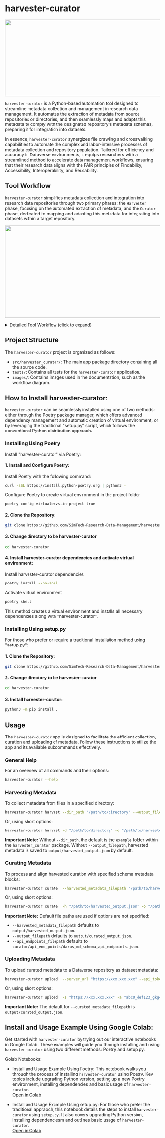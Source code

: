 # harvester-curator

<!--![harvester-curator Basic Idea](images/harvester_curator.png)-->
<p align="left">
<img src="images/harvester_curator.png" width="600" height="250">
</p>

`harvester-curator` is a Python-based automation tool designed to streamline metadata collection and management in research data management. It automates the extraction of metadata from source repositories or directories, and then seamlessly maps and adapts this metadata to comply with the designated repository's metadata schemas, preparing it for integration into datasets.

In essence, `harvester-curator` synergizes file crawling and crosswalking capabilities to automate the complex and labor-intensive processes of metadata collection and repository population. Tailored for efficiency and accuracy in Dataverse environments, it equips researchers with a streamlined method to accelerate data management workflows, ensuring that their research data aligns with the FAIR principles of Findability, Accessibility, Interoperability, and Reusability.

## Tool Workflow 

`harvester-curator` simplifies metadata collection and integration into research data repositories through two primary phases: the `Harvester` phase, focusing on the automated extraction of metadata, and the `Curator` phase, dedicated to mapping and adapting this metadata for integrating into datasets within a target repository.
<!--![harvester-curator Workflow Overview](images/workflow.png)-->
<p align="left">
<img src="images/workflow.png" width="700" height="300">
</p>

<details>

<summary> Detailed Tool Workflow (click to expand) </summary>

<br>

Let's delve deeper into the operational details of `harvester-curator`'s workflow.

`harvester-curator` optimizes metadata collection and integration in two main phases:

<div style="padding-left: 35px;">

***Harvester Phase:** Automates the extraction of metadata from sources specified by the user, including repositories or directories.
<!--![harvester](images/harvester.png)-->

<img src="images/harvester.png" width="400" height="50" alt="harvester phase workflow diagram">

***Curator Phase:** Seamlessly maps and adapts the harvested metadata to ensure its integration into the target repository.
<!--![curator](images/curator.png)-->
<img src="images/curator.png" width="400" height="50" alt="curator phase workflow diagram">

</div>

### Harvester Phase

During the initial `Harvester` phase, a crawler methodically scans files within the source directory and its subdirectories, sorting them by type and extension. This results in files being systematically grouped for further processing. Customized parsers are then utilized to extract metadata from these categorized groups, compiling the data into a well-organized JSON format.

<!--![Crawerler to Parser](images/crawler_parser.png)-->
<img src="images/crawler_parser.png" width="600" height="200" alt="crawler_parser">

We currently support a variety of parsers, including VTK, HDF5, CFF, BibTeX, YAML and JSON: 

**VTK-parser:** Supports file types such as `vtk`, `vti`, `vtr`, `vtp`, `vts`, `vtu`, `pvti`, `pvtr`, `pvtp`, `pvts` and `pvtu`.

**HDF5-parser:** Handles formats including `hdf5`, `h5`, `he5`.

**JSON-parser:** Processes types `json` and `jsonld`.


### Curator Phase

In the subsequent `Curator` phase, `harvester-curator` aligns the harvested metadata with the metadata schemas of the target repository, such as DaRUS. It matches the harvested metadata attributes with those defined in the metadata schemas and integrates the values into the appropriate locations. Additionally, it supports direct upload of curated metadata to the destination repository. 

<!--![curator Algorithm](images/curator_algorithm.png)-->
<img src="images/curator_algorithm.png" width="800" height="400" alt="curator_algorithm">

The `Curator` algorithm employs mappings to reconcile discrepancies between the naming conventions of harvested metadata and the metadata schemas of the target repository. Given that harvested metadata typically features a flat structure -- where attributes, values, and paths are at the same level, unlike the hierarchical organization common in repository schemas—-the algorithm adapts harvested metadata to ensure compatibility:

1. **Mapping and Matching:** It begins by updating attribute values and paths of harvested metadata based on predefined mappings, taking into account the hierarchical structure of repository schemas.
2. **Attribute Matching:** The algorithm searches for matching attributes within the target repository's schema. If no direct match is found, it combines parent and attribute information in search of a suitable match. Attributes that remain unmatched are noted for subsequent matching attempts with an alternative schema. 
3. **Parent Matching:** Upon finding a match, the algorithm designates the corresponding parent from the schema as the "matching parent." If a direct parent match does not exist, or if multiple matches are found, it examines common elements between the schema and harvested metadata to determine the most appropriate matching parent.
4. **Dictionary Preparation:** Attributes that successfully match are compiled into a dictionary that includes the mapped attribute, value, parent, and schema name, ensuring the metadata is compatible with the target repository.
5. **Similarity Matching:** When exact matches are not found across all schemas, the algorithm employs similarity matching with an 85% threshold to accommodate differences in metadata schema integration.

This systematic approach ensures compatibility with the requirements of the target repository and enhances the precision of metadata integration by utilizing direct mapping, exact matching and similarity matching to overcome schema alignment challenges.

</details>

## Project Structure
The `harvester-curator` project is organized as follows:

* `src/harvester_curator/`: The main app package directory containing all the source code.
* `tests/`: Contains all tests for the `harvester-curator` application.
* `images/`: Contains images used in the documentation, such as the workflow diagram.


## How to Install harvester-curator:
`harvester-curator` can be seamlessly installed using one of two methods: either through the Poetry package manager, which offers advanced dependency management and automatic creation of virtual environment, or by leveraging the traditional "setup.py" script, which follows the conventional Python distribution approach. 
### Installing Using Poetry
Install "harvester-curator" via Poetry:
#### 1. Install and Configure Poetry: 
Install Poetry with the following command:
```bash
curl -sSL https://install.python-poetry.org | python3 -
```
Configure Poetry to create virtual environment in the project folder
```bash
poetry config virtualenvs.in-project true 
```
#### 2. Clone the Repository:
```bash
git clone https://github.com/SimTech-Research-Data-Management/harvester-curator.git
```
#### 3. Change directory to be harvester-curator
```bash
cd harvester-curator
```
#### 4. Install harvester-curator dependencies and activate virtual environment:
Install harvester-curator dependencies
```bash
poetry install --no-ansi
```
Activate virtual environment
```bash
poetry shell
```
This method creates a virtual environment and installs all necessary dependencies along with "harvester-curator".

### Installing Using setup.py
For those who prefer or require a traditional installation method using "setup.py":
#### 1. Clone the Repository:
```bash
git clone https://github.com/SimTech-Research-Data-Management/harvester-curator.git
```
#### 2. Change directory to be harvester-curator
```bash
cd harvester-curator
```
#### 3. Install harvester-curator:
```bash
python3 -m pip install .
```
## Usage 
The `harvester-curator` app is designed to facilitate the efficient collection, curation and uploading of metadata. Follow these instructions to utilize the app and its available subcommands effectively.

### General Help
For an overview of all commands and their options:
```bash
harvester-curator --help
```
### Harvesting Metadata
To collect metadata from files in a specified directory:
```bash
harvester-curator harvest --dir_path "/path/to/directory" --output_filepath "/path/to/harvested_output.json"
```
Or, using short options:
```bash
harvester-curator harvest -d "/path/to/directory" -o "/path/to/harvested_output.json"
```
**Important Note:** Without `--dir_path`, the default is the `example` folder within the `harvester_curator` package. Without `--output_filepath`, harvested metadata is saved to `output/harvested_output.json` by default.

### Curating Metadata
To process and align harvested curation with specified schema metadata blocks:
```bash
harvester-curator curate  --harvested_metadata_filepath "/path/to/harvested_output.json" --output_filepath "/path/to/curated_output.json" --api_endpoints_filepath "/path/to/schema_api_endpoints.json"
```
Or, using short options:
```bash
harvester-curator curate  -h "/path/to/harvested_output.json" -o "/path/to/curated_output.json" -a "/path/to/schema_api_endpoints.json"
```
**Important Note:** Default file paths are used if options are not specified:
* `--harvested_metadata_filepath` defaults to `output/harvested_output.json`.
* `--output_filepath` defaults to `output/curated_output.json`.
* `--api_endpoints_filepath` defaults to `curator/api_end_points/darus_md_schema_api_endpoints.json`.

### Uploading Metadata
To upload curated metadata to a Dataverse repository as dataset metadata:
```bash
harvester-curator upload  --server_url "https://xxx.xxx.xxx" --api_token "abc0_def123_gkg456__hijk789" --dataverse_id "mydataverse_alias" --curated_metadata_filepath "/path/to/curated_output.json"
```
Or, using short options:
```bash
harvester-curator upload  -s "https://xxx.xxx.xxx" -a "abc0_def123_gkg456__hijk789" -d "mydataverse_alias" -c "/path/to/curated_output.json"
```
**Important Note:** The default for `--curated_metadata_filepath` is `output/curated_output.json`.

## Install and Usage Example Using Google Colab:
Get started with `harvester-curator` by trying out our interactive notebooks in Google Colab. These examples will guide you through installing 
and using `harvester-curator` using two different methods: Poetry and setup.py. 

Golab Notebooks:
* Install and Usage Example Using Poetry: 
This notebook walks you through the process of installing `harvester-curator` using Poetry. Key topics include upgrading Python version, setting up a new Poetry environment, installing dependencies and basic usage of `harvester-curator`.  
    [Open in Colab](https://colab.research.google.com/drive/1HU4McyrCOOdg-KXtW4SVLnqjoyOl1-JV?usp=sharing)

* Install and Usage Example Using setup.py:
For those who prefer the traditional appraoch, this notebook details the steps to install `harvester-curator` using `setup.py`. It also covers upgrading Python version, installing dependenciesm and outlines basic usage of `harvester-curator`.  
    [Open in Colab](https://colab.research.google.com/drive/1P5niQyW9HC0ji-GgLLE3zaLBdxhTS7yy?usp=sharing)

<!--**Detailed documentation** https://docs.google.com/document/d/1-nOwCnVz_3FDLZ1XSMEO-h1dI1eTbXqqxKMkziwOfLM/edit-->

